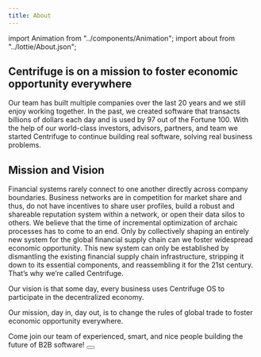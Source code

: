 ```yaml
---
title: About
---
```


<!-- Imports -->
import Animation from "../components/Animation";
import about from "../lottie/About.json";

<Section>
<Row>
<Col span={6}>

# Centrifuge is on a mission to foster economic opportunity everywhere

Our team has built multiple companies over the last 20 years and we still enjoy working together. In the past, we created software that transacts billions of dollars each day and is used by 97 out of the Fortune 100. With the help of our world-class investors, advisors, partners, and team we started Centrifuge to continue building real software, solving real business problems.

</Col>
<Col span={6}>
<Animation file={about} />
</Col>
</Row>
</Section>

<Section>
<Row>
<Col span={4} />
<Col span={8}>

# Mission and Vision

Financial systems rarely connect to one another directly across company boundaries. Business networks are in competition for market share and thus, do not have incentives to share user profiles, build a robust and shareable reputation system within a network, or open their data silos to others. We believe that the time of incremental optimization of archaic processes has to come to an end. Only by collectively shaping an entirely new system for the global financial supply chain can we foster widespread economic opportunity. This new system can only be established by dismantling the existing financial supply chain infrastructure, stripping it down to its essential components, and reassembling it for the 21st century. That’s why we’re called Centrifuge.

Our vision is that some day, every business uses Centrifuge OS to participate in the decentralized economy.

Our mission, day in, day out, is to change the rules of global trade to foster economic opportunity everywhere.

</Col>
</Row>
</Section>

<Section>
<Row>
<Col span={3}></Col>
<Col span={6}>
<Heading lined textAlign="center">
Come join our team of experienced, smart, and nice people building the future of B2B software!
</Heading>
<Button primary alignSelf="center" label="Join the Team" href="/careers" />
</Col>
</Row>
</Section>
